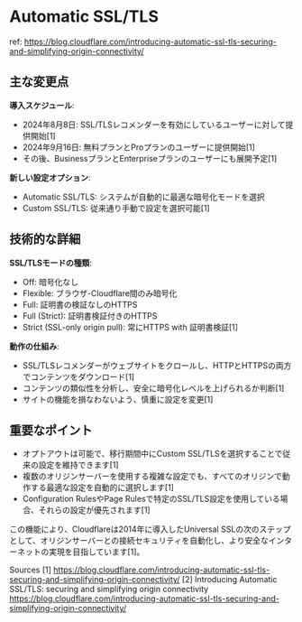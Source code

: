 # Automatic SSL/TLS

ref: <https://blog.cloudflare.com/introducing-automatic-ssl-tls-securing-and-simplifying-origin-connectivity/>

## 主な変更点

**導入スケジュール**:

- 2024年8月8日: SSL/TLSレコメンダーを有効にしているユーザーに対して提供開始[1]
- 2024年9月16日: 無料プランとProプランのユーザーに提供開始[1]
- その後、BusinessプランとEnterpriseプランのユーザーにも展開予定[1]

**新しい設定オプション**:

- Automatic SSL/TLS: システムが自動的に最適な暗号化モードを選択
- Custom SSL/TLS: 従来通り手動で設定を選択可能[1]

## 技術的な詳細

**SSL/TLSモードの種類**:

- Off: 暗号化なし
- Flexible: ブラウザ-Cloudflare間のみ暗号化
- Full: 証明書の検証なしのHTTPS
- Full (Strict): 証明書検証付きのHTTPS
- Strict (SSL-only origin pull): 常にHTTPS with 証明書検証[1]

**動作の仕組み**:

- SSL/TLSレコメンダーがウェブサイトをクロールし、HTTPとHTTPSの両方でコンテンツをダウンロード[1]
- コンテンツの類似性を分析し、安全に暗号化レベルを上げられるか判断[1]
- サイトの機能を損なわないよう、慎重に設定を変更[1]

## 重要なポイント

- オプトアウトは可能で、移行期間中にCustom SSL/TLSを選択することで従来の設定を維持できます[1]
- 複数のオリジンサーバーを使用する複雑な設定でも、すべてのオリジンで動作する最適な設定を自動的に選択します[1]
- Configuration RulesやPage Rulesで特定のSSL/TLS設定を使用している場合、それらの設定が優先されます[1]

この機能により、Cloudflareは2014年に導入したUniversal SSLの次のステップとして、オリジンサーバーとの接続セキュリティを自動化し、より安全なインターネットの実現を目指しています[1]。

Sources
[1]  <https://blog.cloudflare.com/introducing-automatic-ssl-tls-securing-and-simplifying-origin-connectivity/>
[2] Introducing Automatic SSL/TLS: securing and simplifying origin connectivity <https://blog.cloudflare.com/introducing-automatic-ssl-tls-securing-and-simplifying-origin-connectivity/>
